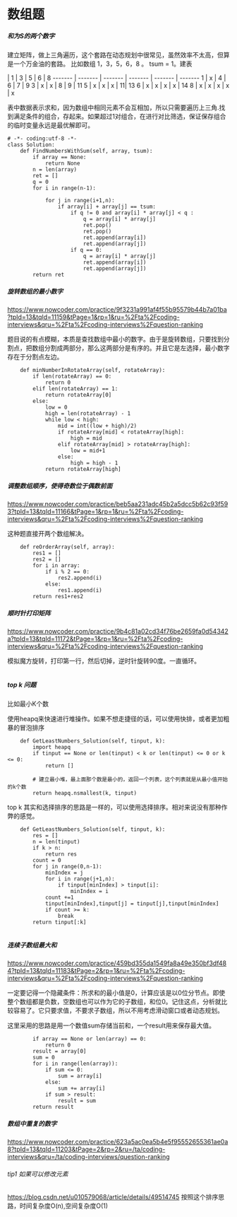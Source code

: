 # 数组题
##### 和为S的两个数字
建立矩阵，做上三角遍历，这个套路在动态规划中很常见，虽然效率不太高，但算是一个万金油的套路。
比如数组 1，3，5，6，8 。 tsum = 1。建表

 | 1 | 3 | 5 | 6 | 8
------- | ------- | ------- | ------- | ------- | -------
1 | x | 4 | 6 | 7 | 9
3 | x | x | 8 | 9 | 11
5 | x | x | x | 11| 13
6 | x | x | x | x | 14
8 | x | x | x | x | x

表中数据表示求和，因为数组中相同元素不会互相加，所以只需要遍历上三角.找到满足条件的组合，存起来。如果超过1对组合，在进行对比筛选，保证保存组合的临时变量永远是最优解即可。


```
# -*- coding:utf-8 -*-
class Solution:
    def FindNumbersWithSum(self, array, tsum):
        if array == None:
            return None
        n = len(array)
        ret = []
        q = 0
        for i in range(n-1):
            
            for j in range(i+1,n):
                if array[i] + array[j] == tsum:
                    if q != 0 and array[i] * array[j] < q :
                        q = array[i] * array[j]
                        ret.pop()
                        ret.pop()
                        ret.append(array[i])
                        ret.append(array[j])
                    if q == 0:
                        q = array[i] * array[j]
                        ret.append(array[i])
                        ret.append(array[j])
        return ret            
```

##### 旋转数组的最小数字
https://www.nowcoder.com/practice/9f3231a991af4f55b95579b44b7a01ba?tpId=13&tqId=11159&tPage=1&rp=1&ru=%2Fta%2Fcoding-interviews&qru=%2Fta%2Fcoding-interviews%2Fquestion-ranking

题目说的有点模糊，本质是查找数组中最小的数字。由于是旋转数组，只要找到分割点，把数组分割成两部分，那么这两部分是有序的。并且它是左选择，最小数字存在于分割点左边。

```
    def minNumberInRotateArray(self, rotateArray):
        if len(rotateArray) == 0:
            return 0
        elif len(rotateArray) == 1:
            return rotateArray[0]
        else:
            low = 0
            high = len(rotateArray) - 1
            while low < high:
                mid = int((low + high)/2)
                if rotateArray[mid] < rotateArray[high]:
                    high = mid
                elif rotateArray[mid] > rotateArray[high]:
                    low = mid+1
                else:
                    high = high - 1
            return rotateArray[high]
```

##### 调整数组顺序，使得奇数位于偶数前面
https://www.nowcoder.com/practice/beb5aa231adc45b2a5dcc5b62c93f593?tpId=13&tqId=11166&tPage=1&rp=1&ru=%2Fta%2Fcoding-interviews&qru=%2Fta%2Fcoding-interviews%2Fquestion-ranking

这种题直接开两个数组解决。


```
    def reOrderArray(self, array):
        res1 = []
        res2 = []
        for i in array:
            if i % 2 == 0:
                res2.append(i)
            else:
                res1.append(i)
        return res1+res2
```

##### 顺时针打印矩阵
https://www.nowcoder.com/practice/9b4c81a02cd34f76be2659fa0d54342a?tpId=13&tqId=11172&tPage=1&rp=1&ru=%2Fta%2Fcoding-interviews&qru=%2Fta%2Fcoding-interviews%2Fquestion-ranking

模拟魔方旋转，打印第一行，然后切掉，逆时针旋转90度。一直循环。

```

```


##### top k 问题
比如最小K个数

使用heapq来快速进行堆操作。如果不想走捷径的话，可以使用快排，或者更加粗暴的冒泡排序
```
    def GetLeastNumbers_Solution(self, tinput, k):
        import heapq
        if tinput == None or len(tinput) < k or len(tinput) <= 0 or k <= 0:
            return []

        # 建立最小堆，最上面那个数是最小的，返回一个列表，这个列表就是从最小值开始的k个数
        return heapq.nsmallest(k, tinput)
```

top k 其实和选择排序的思路是一样的，可以使用选择排序。相对来说没有那种作弊的感觉。

```
    def GetLeastNumbers_Solution(self, tinput, k):
        res = []
        n = len(tinput)
        if k > n:
            return res
        count = 0
        for j in range(0,n-1):
            minIndex = j
            for i in range(j+1,n):
                if tinput[minIndex] > tinput[i]:
                    minIndex = i
            count +=1
            tinput[minIndex],tinput[j] = tinput[j],tinput[minIndex]
            if count >= k:
                break
        return tinput[:k]
        
```

##### 连续子数组最大和
https://www.nowcoder.com/practice/459bd355da1549fa8a49e350bf3df484?tpId=13&tqId=11183&tPage=2&rp=1&ru=%2Fta%2Fcoding-interviews&qru=%2Fta%2Fcoding-interviews%2Fquestion-ranking

一定要记得一个隐藏条件：所求和的最小值是0，计算应该是以0位分节点。即使整个数组都是负数，空数组也可以作为它的子数组，和位0。记住这点，分析就比较容易了。它只要求值，不要求子数组，所以不用考虑滑动窗口或者动态规划。

这里采用的思路是用一个数值sum存储当前和，一个result用来保存最大值。
```
        if array == None or len(array) == 0:
            return 0
        result = array[0]
        sum = 0
        for i in range(len(array)):
            if sum <= 0:
                sum = array[i]
            else:
                sum += array[i]
            if sum > result:
                result = sum
        return result
```
##### 数组中重复的数字
https://www.nowcoder.com/practice/623a5ac0ea5b4e5f95552655361ae0a8?tpId=13&tqId=11203&tPage=2&rp=2&ru=/ta/coding-interviews&qru=/ta/coding-interviews/question-ranking

###### tip1 如果可以修改元素
https://blog.csdn.net/u010579068/article/details/49514745
按照这个排序思路，时间复杂度O(n),空间复杂度O(1)




